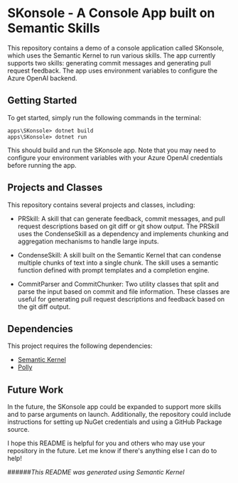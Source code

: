 
# SKonsole - A Console App built on Semantic Skills
This repository contains a demo of a console application called SKonsole, which uses the Semantic Kernel to run various skills. The app currently supports two skills: generating commit messages and generating pull request feedback. The app uses environment variables to configure the Azure OpenAI backend.

## Getting Started
To get started, simply run the following commands in the terminal:

```Copy code
apps\SKonsole> dotnet build
apps\SKonsole> dotnet run
```
This should build and run the SKonsole app. Note that you may need to configure your environment variables with your Azure OpenAI credentials before running the app.

## Projects and Classes
This repository contains several projects and classes, including:

- PRSkill: A skill that can generate feedback, commit messages, and pull request descriptions based on git diff or git show output. The PRSkill uses the CondenseSkill as a dependency and implements chunking and aggregation mechanisms to handle large inputs.

- CondenseSkill: A skill built on the Semantic Kernel that can condense multiple chunks of text into a single chunk. The skill uses a semantic function defined with prompt templates and a completion engine.

- CommitParser and CommitChunker: Two utility classes that split and parse the input based on commit and file information. These classes are useful for generating pull request descriptions and feedback based on the git diff output.

## Dependencies
This project requires the following dependencies:

- [Semantic Kernel](https://github.com/microsoft/semantic-kernel)
- [Polly](https://github.com/App-vNext/Polly)

## Future Work
In the future, the SKonsole app could be expanded to support more skills and to parse arguments on launch. Additionally, the repository could include instructions for setting up NuGet credentials and using a GitHub Package source.

I hope this README is helpful for you and others who may use your repository in the future. Let me know if there's anything else I can do to help!


######_This README was generated using Semantic Kernel_